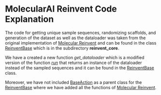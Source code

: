 <!--
MIT License

Copyright (c) 2022 GT4SD team

Permission is hereby granted, free of charge, to any person obtaining a copy
of this software and associated documentation files (the "Software"), to deal
in the Software without restriction, including without limitation the rights
to use, copy, modify, merge, publish, distribute, sublicense, and/or sell
copies of the Software, and to permit persons to whom the Software is
furnished to do so, subject to the following conditions:

The above copyright notice and this permission notice shall be included in all
copies or substantial portions of the Software.

THE SOFTWARE IS PROVIDED "AS IS", WITHOUT WARRANTY OF ANY KIND, EXPRESS OR
IMPLIED, INCLUDING BUT NOT LIMITED TO THE WARRANTIES OF MERCHANTABILITY,
FITNESS FOR A PARTICULAR PURPOSE AND NONINFRINGEMENT. IN NO EVENT SHALL THE
AUTHORS OR COPYRIGHT HOLDERS BE LIABLE FOR ANY CLAIM, DAMAGES OR OTHER
LIABILITY, WHETHER IN AN ACTION OF CONTRACT, TORT OR OTHERWISE, ARISING FROM,
OUT OF OR IN CONNECTION WITH THE SOFTWARE OR THE USE OR OTHER DEALINGS IN THE
SOFTWARE.
-->
# MolecularAI Reinvent Code Explanation

The code for getting unique sample sequences, randomizing scaffolds, and generation of the dataset as well as the dataloader was taken from the original implementation of [Molecular Reinvent](https://github.com/MolecularAI/Reinvent) and can be found in the class [ReinventBase](/gt4sd/algorithms/conditional_generation/reinvent/reinvent_core/core.py) which is in the subdirectory **reinvent_core**.

We have a created a new function *get_dataloader* which is a modified version of the function *[run](https://github.com/MolecularAI/Reinvent/blob/982b26dd6cfeb8aa84b6d7e4a8c2a7edde2bad36/running_modes/lib_invent/rl_actions/sample_model.py#:~:text=def%20run(self%2C%20scaffold_list%3A%20List%5Bstr%5D)%20-%3E%20List%5BSampledSequencesDTO%5D%3A)* that returns an instance of the dataloader instead of the sampled sequences and it can be found in the [ReinventBase](/gt4sd/algorithms/conditional_generation/reinvent/reinvent_core/core.py) class.

Moreover, we have not included [BaseAction](https://github.com/MolecularAI/Reinvent/blob/982b26dd6cfeb8aa84b6d7e4a8c2a7edde2bad36/running_modes/lib_invent/rl_actions/sample_model.py#:~:text=class%20BaseAction(abc.ABC)%3A) as a parent class for the [ReinventBase](/gt4sd/algorithms/conditional_generation/reinvent/reinvent_core/core.py) where we have added all the functions of [Molecular Reinvent](https://github.com/MolecularAI/Reinvent).

